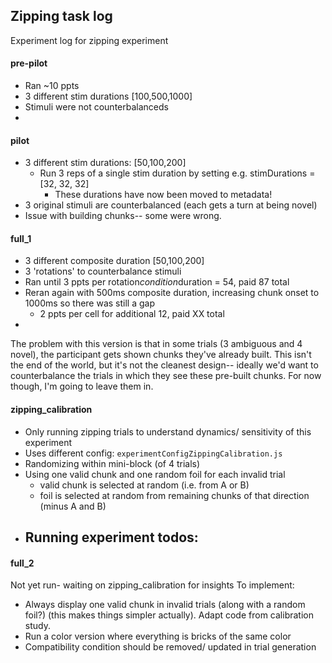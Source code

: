 ## Zipping task log

Experiment log for zipping experiment


#### pre-pilot
- Ran ~10 ppts
- 3 different stim durations [100,500,1000]
- Stimuli were not counterbalanceds
- 


#### pilot
- 3 different stim durations: [50,100,200]
  - Run 3 reps of a single stim duration by setting e.g. stimDurations = [32, 32, 32]
    - These durations have now been moved to metadata!
- 3 original stimuli are counterbalanced (each gets a turn at being novel)
- Issue with building chunks-- some were wrong.


#### full_1
- 3 different composite duration [50,100,200]
- 3 'rotations' to counterbalance stimuli
- Ran until 3 ppts per rotation*condition*duration = 54, paid 87 total
- Reran again with 500ms composite duration, increasing chunk onset to 1000ms so there was still a gap
  - 2 ppts per cell for additional 12, paid XX total
- 

The problem with this version is that in some trials (3 ambiguous and 4 novel), the participant gets shown chunks they've already built. This isn't the end of the world, but it's not the cleanest design-- ideally we'd want to counterbalance the trials in which they see these pre-built chunks. For now though, I'm going to leave them in.


#### zipping_calibration
- Only running zipping trials to understand dynamics/ sensitivity of this experiment
- Uses different config: `experimentConfigZippingCalibration.js`
- Randomizing within mini-block (of 4 trials)
- Using one valid chunk and one random foil for each invalid trial
  - valid chunk is selected at random (i.e. from A or B)
  - foil is selected at random from remaining chunks of that direction (minus A and B)
- Running experiment todos:
  - 


#### full_2
Not yet run- waiting on zipping_calibration for insights
To implement:
- Always display one valid chunk in invalid trials (along with a random foil?) (this makes things simpler actually). Adapt code from calibration study.
- Run a color version where everything is bricks of the same color
- Compatibility condition should be removed/ updated in trial generation
